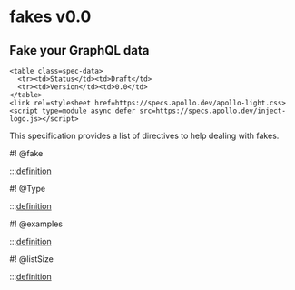 # fakes v0.0

<h2>Fake your GraphQL data</h2>

```raw html
<table class=spec-data>
  <tr><td>Status</td><td>Draft</td>
  <tr><td>Version</td><td>0.0</td>
</table>
<link rel=stylesheet href=https://specs.apollo.dev/apollo-light.css>
<script type=module async defer src=https://specs.apollo.dev/inject-logo.js></script>
```

This specification provides a list of directives to help dealing with fakes.

#! @fake

:::[definition](fakes-v0.0.graphql#@fake)

#! @Type

:::[definition](fakes-v0.0.graphql#Type)

#! @examples

:::[definition](fakes-v0.0.graphql#@examples)

#! @listSize

:::[definition](fakes-v0.0.graphql#@listSize)
